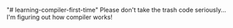 "# learning-compiler-first-time"
Please don't take the trash code seriously... I'm figuring out how compiler works!
